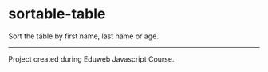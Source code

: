 # sortable-table

Sort the table by first name, last name or age.

--------------------------------------------

Project created during Eduweb Javascript Course.

